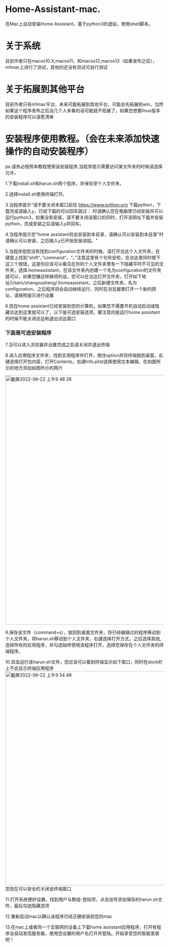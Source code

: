# Home-Assistant-mac.
在Mac上自动安装Home Assistant，基于python3的虚拟，使用shell脚本。
# 关于系统
目前作者只在macos10.X,macos11，和macos12,macos13（如果发布之后），m1mac上进行了测试，其他的还没有测试可自行测试

# 关于拓展到其他平台
目前作者只有m1mac平台，未来可能拓展到其他平台，可能会先拓展到win，当然如果这个程序发布之后没几个人来看的话可能就不拓展了，如果您想要linux版本的安装程序可以请愿清单

# 安装程序使用教程。（会在未来添加快速操作的自动安装程序）
ps.请务必按照本教程使用该安装程序,当程序提示需要访问某文件夹的时候请选择允许。

1.下载install.sh和harun.sh两个程序，并保存至个人文件夹。

2.选择install.sh使用终端打开。

3.当程序提示“请不要关闭本窗口前往 https://www.python.org 下载python，下载完成请输入y，已经下载的可以回车跳过： 时请确认您在电脑里已经安装并可以运行python3，如果没有安装，请不要关闭该窗口的同时，打开该网址下载并安装python，完成安装之后请输入y并回车。

4.当程序提示您"home assistant将会安装到本目录，请确认可以安装到本目录"时请确认可以安装，之后输入y已开始安装进程。"

5.当程序抱怨没有找到configuration文件夹的时候，请打开访达个人文件夹，在键盘上找到”shift“，”command“，“。”注意这里有个句号安检，在访达里同时按下这三个按钮，这是你应该可以看见在你的个人文件夹里有一下隐藏平时不可见的文件夹，选择.homeassistant，在该文件夹内创建一个名为configuration的文件夹就可以，如果您嫌这样麻烦的话，您可以在访达打开文件夹，打开如下地址/Users/zhangxusheng/.homeassistant，之后新建文件夹，名为configuration，之后程序将会自动继续运行，同时在浏览器里打开一个新的网址，请按照提示进行设置

6.现在home assistant已经安装到您的计算机，如果您不需要开机自动启动或隐藏访达到这里就可以了，以下是可选安装选项，要注意的是运行home assistant的时候不能关闭访达和退出访达窗口
### 下面是可选安装程序
7.当可以进入浏览器并设置完成之后请关闭并退出终端

8.进入应用程序文件夹，找到实用程序并打开，按住option并将终端脱到桌面，右键选择打开包内容，打开Contents，右键Info.plist选择使用文本编辑，在如图所示的地方添加如图所示的两行

<img width="794" alt="截屏2022-06-22 上午9 48 26" src="https://user-images.githubusercontent.com/81460660/174925958-2c6fa34a-d217-4c5a-b030-859f7cc02202.png">

9.保存该文件（command+s），放回到桌面文件夹，将已经编辑过的程序移动到个人文件夹，将harun.sh移动到个人文件夹，右键选择打开方式，之后选择其他,选择所有的应用程序，并勾选始终使用该程序打开，选择您保存在个人文件夹的终端程序。

10.双击运行该harun.sh文件，您应该可以看到终端显示如下窗口，同时在dock栏上不会显示终端应用程序
<img width="682" alt="截屏2022-06-22 上午9 54 49" src="https://user-images.githubusercontent.com/81460660/174926581-5211280b-cd3c-4c7b-9384-ac9955d1cf14.png">
您现在可以安全的关闭该终端窗口

11.打开系统便好设置，找到用户与群组-登陆项，点击加号添加保存的harun.sh文件，最后勾选隐藏选项

12.重新启动mac以确认该程序已经正确安装到您的mac

13.在mac上或者同一个互联网的设备上下载home assistant应用程序，打开有程序会自动发现服务器，使用您设置的用户名打开并登陆。开始享受您的智能家居吧！
